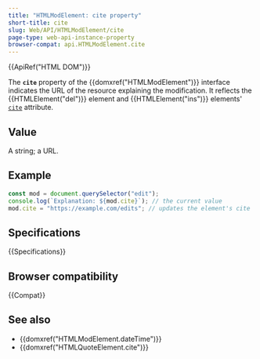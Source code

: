 ```yaml
---
title: "HTMLModElement: cite property"
short-title: cite
slug: Web/API/HTMLModElement/cite
page-type: web-api-instance-property
browser-compat: api.HTMLModElement.cite
---
```


{{ApiRef("HTML DOM")}}

The **`cite`** property of the {{domxref("HTMLModElement")}} interface indicates the URL of the resource explaining the modification. It reflects the {{HTMLElement("del")}} element and {{HTMLElement("ins")}} elements' [`cite`](/en-US/docs/Web/HTML/Element/ins#cite) attribute.

## Value

A string; a URL.

## Example

```js
const mod = document.querySelector("edit");
console.log(`Explanation: ${mod.cite}`); // the current value
mod.cite = "https://example.com/edits"; // updates the element's cite
```

## Specifications

{{Specifications}}

## Browser compatibility

{{Compat}}

## See also

- {{domxref("HTMLModElement.dateTime")}}
- {{domxref("HTMLQuoteElement.cite")}}
